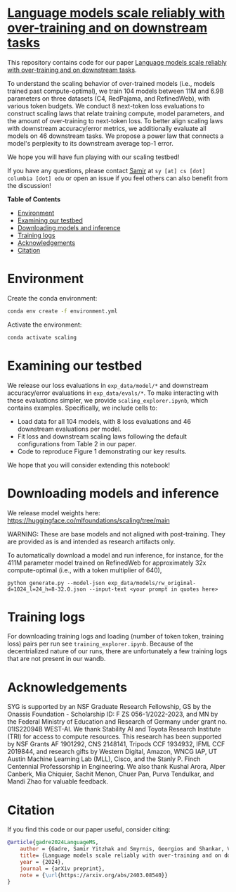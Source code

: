 # [Language models scale reliably with over-training and on downstream tasks](https://arxiv.org/abs/2403.08540)



This repository contains code for our paper [Language models scale reliably with over-training and on downstream tasks](https://arxiv.org/abs/2403.08540).

To understand the scaling behavior of over-trained models (i.e., models trained past compute-optimal), we train 104 models between 11M and 6.9B parameters on three datasets (C4, RedPajama, and RefinedWeb), with various token budgets. We conduct 8 next-token loss evaluations to construct scaling laws that relate training compute, model parameters, and the amount of over-training to next-token loss. To better align scaling laws with downstream accuracy/error metrics, we additionally evaluate all models on 46 downstream tasks. We propose a power law that connects a model's perplexity to its downstream average top-1 error.

We hope you will have fun playing with our scaling testbed!

If you have any questions, please contact [Samir](https://sagadre.github.io) at `sy [at] cs [dot] columbia [dot] edu` or open an issue if you feel others can also benefit from the discussion!

**Table of Contents**

- [Environment](#environment)
- [Examining our testbed](#examining-our-testbed)
- [Downloading models and inference](#downloading-models-and-inference)
- [Training logs](#training-logs)
- [Acknowledgements](#acknowledgements)
- [Citation](#citation)

# Environment

Create the conda environment:
```sh
conda env create -f environment.yml
```
Activate the environment:
```sh
conda activate scaling
```

# Examining our testbed
We release our loss evaluations in `exp_data/model/*` and downstream accuracy/error evaluations in `exp_data/evals/*`.
To make interacting with these evaluations simpler, we provide `scaling_explorer.ipynb`, which contains examples. Specifically, we include cells to:
* Load data for all 104 models, with 8 loss evaluations and 46 downstream evaluations per model.
* Fit loss and downstream scaling laws following the default configurations from Table 2 in our paper.
* Code to reproduce Figure 1 demonstrating our key results.

We hope that you will consider extending this notebook!

# Downloading models and inference
We release model weights here: https://huggingface.co/mlfoundations/scaling/tree/main

WARNING: These are base models and not aligned with post-training. They are provided as is and intended as research artifacts only.

To automatically download a model and run inference, for instance, for the 411M parameter model trained on RefinedWeb for approximately 32x compute-optimal (i.e., with a token multiplier of 640),
```
python generate.py --model-json exp_data/models/rw_original-d=1024_l=24_h=8-32.0.json --input-text <your prompt in quotes here>
```

# Training logs
For downloading training logs and loading (number of token token, training loss) pairs per run see `training_explorer.ipynb`. Because of the decentrialized nature of our runs, there are unfortunately a few training logs that are not present in our wandb.

# Acknowledgements

SYG is supported by an NSF Graduate Research Fellowship, GS by the Onassis Foundation - Scholarship ID: F ZS 056-1/2022-2023, and MN by the Federal Ministry of Education and Research of Germany under grant no. 01IS22094B WEST-AI. We thank Stability AI and Toyota Research Institute (TRI) for access to compute resources. This research has been supported by NSF Grants AF 1901292, CNS 2148141, Tripods CCF 1934932, IFML CCF 2019844, and research gifts by Western Digital, Amazon, WNCG IAP, UT Austin Machine Learning Lab (MLL), Cisco, and the Stanly P. Finch Centennial Professorship in Engineering. We also thank Kushal Arora, Alper Canberk, Mia Chiquier, Sachit Menon, Chuer Pan, Purva Tendulkar, and Mandi Zhao for valuable feedback.

# Citation

If you find this code or our paper useful, consider citing:

```bibtex
@article{gadre2024LanguageMS,
    author = {Gadre, Samir Yitzhak and Smyrnis, Georgios and Shankar, Vaishaal and Gururangan, Suchin and Wortsman, Mitchell and Shao, Rulin and Mercat, Jean and Fang, Alex and Li, Jeffrey and Keh, Sedrick and Xin, Rui and Nezhurina, Marianna and Vasiljevic, Igor and Jitsev, Jenia and Dimakis, Alexandros G. and Ilharco, Gabriel and Song, Shuran and Kollar, Thomas and Carmon, Yair and Dave, Achal and Heckel, Reinhard and Muennighoff, Niklas and Schmidt, Ludwig},
    title= {Language models scale reliably with over-training and on downstream tasks},
    year = {2024},
    journal = {arXiv preprint},
    note = {\url{https://arxiv.org/abs/2403.08540}}
}
```
